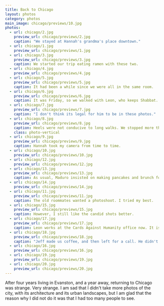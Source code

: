 ```yaml
---
title: Back to Chicago
layout: photos
category: photos
main_image: chicago/previews/10.jpg
photos:
  - url: chicago/2.jpg
    preview_url: chicago/previews/2.jpg
    caption: "We stayed at Hannah's grandma's place downtown."
  - url: chicago/1.jpg
    preview_url: chicago/previews/1.jpg
  - url: chicago/3.jpg
    preview_url: chicago/previews/3.jpg
    caption: We started our trip eating ramen with these two.
  - url: chicago/4.jpg
    preview_url: chicago/previews/4.jpg
  - url: chicago/5.jpg
    preview_url: chicago/previews/5.jpg
    caption: It had been a while since we were all in the same room.
  - url: chicago/6.jpg
    preview_url: chicago/previews/6.jpg
    caption: It was Friday, so we walked with Leon, who keeps Shabbat.
  - url: chicago/7.jpg
    preview_url: chicago/previews/7.jpg
    caption: "I don't think its legal for him to be in these photos."
  - url: chicago/8.jpg
    preview_url: chicago/previews/8.jpg
    caption: Heels were not conducive to long walks. We stopped more than once.
    class: photo-vertical
  - url: chicago/9.jpg
    preview_url: chicago/previews/9.jpg
    caption: Hannah took my camera from time to time.
  - url: chicago/10.jpg
    preview_url: chicago/previews/10.jpg
  - url: chicago/12.jpg
    preview_url: chicago/previews/12.jpg
  - url: chicago/13.jpg
    preview_url: chicago/previews/13.jpg
    caption: As usual, Maduro insisted on making pancakes and brunch for everyone.
  - url: chicago/14.jpg
    preview_url: chicago/previews/14.jpg
  - url: chicago/11.jpg
    preview_url: chicago/previews/11.jpg
    caption: The old roommates wanted a photoshoot. I tried my best.
  - url: chicago/15.jpg
    preview_url: chicago/previews/15.jpg
    caption: However, I still like the candid shots better.
  - url: chicago/17.jpg
    preview_url: chicago/previews/17.jpg
    caption: Leon works at the Cards Against Humanity office now. It is a really cool space.
  - url: chicago/18.jpg
    preview_url: chicago/previews/18.jpg
    caption: "Jeff made us coffee, and then left for a call. He didn't make the picture."
  - url: chicago/16.jpg
    preview_url: chicago/previews/16.jpg
  - url: chicago/19.jpg
    preview_url: chicago/previews/19.jpg
  - url: chicago/20.jpg
    preview_url: chicago/previews/20.jpg
---
```

After four years living in Evanston, and a year away, returning to Chicago was strange. Very strange. I am sad that I didn't take more photos of the city, with its architecture and its urban landscapes, but I am glad that the reason why I did not do it was that I had too many people to see.